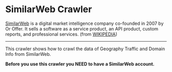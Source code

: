 # SimilarWeb Crawler

[SimilarWeb](https://www.similarweb.com) is a digital market intelligence company co-founded in 2007 by Or Offer. 
It sells a software as a service product, an API product, custom reports, and professional services. (from [WIKIPEDIA](https://en.wikipedia.org/wiki/SimilarWeb))
* * *
This crawler shows how to crawl the data of Geography Traffic and Domain Info from SimilarWeb.


<strong>Before you use this crawler you NEED to have a SimilarWeb account.</strong>


